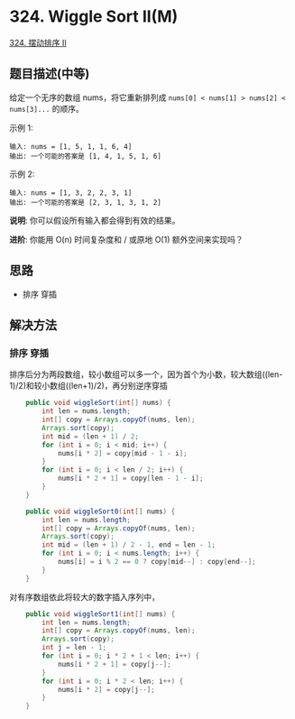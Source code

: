 # 324. Wiggle Sort II(M)

[324. 摆动排序 II](https://leetcode-cn.com/problems/wiggle-sort-ii/)

## 题目描述(中等)

给定一个无序的数组 nums，将它重新排列成 `nums[0] < nums[1] > nums[2] < nums[3]...` 的顺序。

示例 1:
```
输入: nums = [1, 5, 1, 1, 6, 4]
输出: 一个可能的答案是 [1, 4, 1, 5, 1, 6]
```
示例 2:
```
输入: nums = [1, 3, 2, 2, 3, 1]
输出: 一个可能的答案是 [2, 3, 1, 3, 1, 2]
```
**说明**:
你可以假设所有输入都会得到有效的结果。

**进阶**:
你能用 O(n) 时间复杂度和 / 或原地 O(1) 额外空间来实现吗？


## 思路

- 排序 穿插

## 解决方法

### 排序 穿插

排序后分为两段数组，较小数组可以多一个，因为首个为小数，较大数组((len-1)/2)和较小数组((len+1)/2)，再分别逆序穿插

```java
    public void wiggleSort(int[] nums) {
        int len = nums.length;
        int[] copy = Arrays.copyOf(nums, len);
        Arrays.sort(copy);
        int mid = (len + 1) / 2;
        for (int i = 0; i < mid; i++) {
            nums[i * 2] = copy[mid - 1 - i];
        }
        for (int i = 0; i < len / 2; i++) {
            nums[i * 2 + 1] = copy[len - 1 - i];
        }
    }
```

```java
    public void wiggleSort0(int[] nums) {
        int len = nums.length;
        int[] copy = Arrays.copyOf(nums, len);
        Arrays.sort(copy);
        int mid = (len + 1) / 2 - 1, end = len - 1;
        for (int i = 0; i < nums.length; i++) {
            nums[i] = i % 2 == 0 ? copy[mid--] : copy[end--];
        }
    }
```


对有序数组依此将较大的数字插入序列中，

```java
    public void wiggleSort1(int[] nums) {
        int len = nums.length;
        int[] copy = Arrays.copyOf(nums, len);
        Arrays.sort(copy);
        int j = len - 1;
        for (int i = 0; i * 2 + 1 < len; i++) {
            nums[i * 2 + 1] = copy[j--];
        }
        for (int i = 0; i * 2 < len; i++) {
            nums[i * 2] = copy[j--];
        }
    }
```
